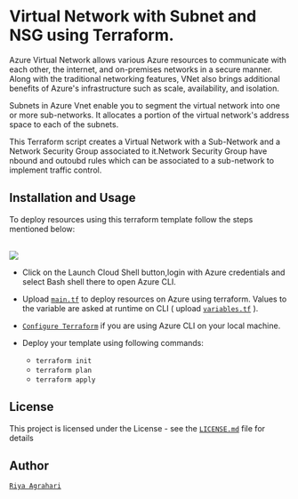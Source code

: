 # Virtual Network with Subnet and NSG using Terraform.
Azure Virtual Network allows various Azure resources to communicate with each other, the internet, and on-premises networks in a secure manner. Along with the traditional networking features, VNet also brings additional benefits of Azure's infrastructure such as scale, availability, and isolation.

Subnets in Azure Vnet enable you to segment the virtual network into one or more sub-networks. It allocates a portion of the virtual network's address space to each of the subnets.

This Terraform script creates a Virtual Network with a Sub-Network and a Network Security Group associated to it.Network Security Group have nbound and outoubd rules which can be associated to a sub-network to implement traffic control.

## Installation and Usage
To deploy resources using this terraform template follow the steps mentioned below:
<br /><br />

<a href="https://shell.azure.com" target="_blank">
 <img name="launch-cloud-shell" src="https://docs.microsoft.com/azure/includes/media/cloud-shell-try-it/launchcloudshell.png" data-linktype="external">
</a>

<br />

- Click on the Launch Cloud Shell button,login with Azure credentials and select Bash shell there to open Azure CLI.
- Upload [`main.tf`](https://github.com/riyaagrahari/Terraform-Azure/blob/master/Terraform-Vnet_Subnet_NSG/main.tf) to deploy resources on Azure using terraform. Values to the variable are asked at runtime on CLI ( upload [`variables.tf`](https://github.com/riyaagrahari/Terraform-Azure/blob/master/Terraform-Vnet_Subnet_NSG/variables.tf) ). 
- [`Configure Terraform`](https://docs.microsoft.com/en-us/azure/virtual-machines/linux/terraform-install-configure) if you are using Azure CLI on your local machine.
- Deploy your template using following commands:

    - ```terraform init ```
    - ```terraform plan ``` 
    - ```terraform apply```
    
## License
This project is licensed under the  License - see the [`LICENSE.md`](https://github.com/riyaagrahari/Terraform-Azure/blob/master/LICENSE) file for details
## Author
[`Riya Agrahari`](https://github.com/riyaagrahari/)<br />
